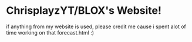 # ChrisplayzYT/BLOX's Website!

if anything from my website is used, please credit me cause i spent alot of time working on that forecast.html :)
